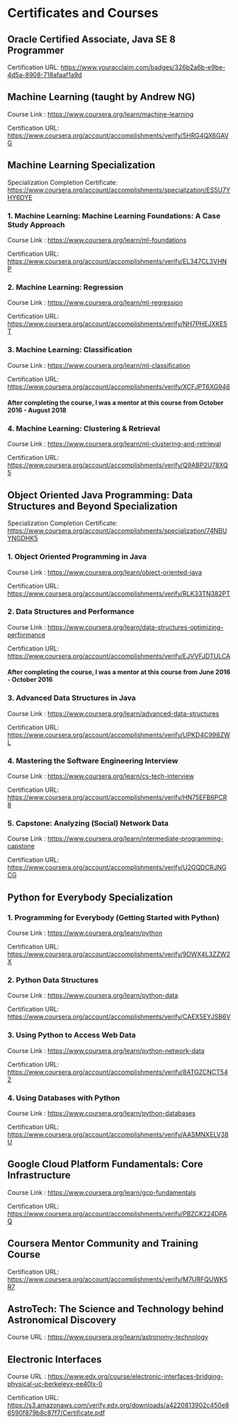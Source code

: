 # Certificates and Courses

## Oracle Certified Associate, Java SE 8 Programmer

Certification URL: https://www.youracclaim.com/badges/326b2a6b-e9be-4d5a-8908-718afaaf1a9d

## Machine Learning (taught by Andrew NG)

Course Link : https://www.coursera.org/learn/machine-learning

Certification URL: https://www.coursera.org/account/accomplishments/verify/5HRG4QX6GAVG

## Machine Learning Specialization 

Specialization Completion Certificate: https://www.coursera.org/account/accomplishments/specialization/ES5U7YHY6DYE

### 1. Machine Learning: Machine Learning Foundations: A Case Study Approach

Course Link : https://www.coursera.org/learn/ml-foundations

Certification URL: https://www.coursera.org/account/accomplishments/verify/EL347CL3VHNP

### 2. Machine Learning: Regression

Course Link : https://www.coursera.org/learn/ml-regression

Certification URL: https://www.coursera.org/account/accomplishments/verify/NH7PHEJXKE5T

### 3. Machine Learning: Classification

Course Link : https://www.coursera.org/learn/ml-classification

Certification URL: https://www.coursera.org/account/accomplishments/verify/XCFJPT6XG946

#### After completing the course, I was a mentor at this course from October 2016 - August 2018

### 4. Machine Learning: Clustering & Retrieval

Course Link : https://www.coursera.org/learn/ml-clustering-and-retrieval

Certification URL: https://www.coursera.org/account/accomplishments/verify/Q9ABP2U78XQ5

## Object Oriented Java Programming: Data Structures and Beyond Specialization

Specialization Completion Certificate: https://www.coursera.org/account/accomplishments/specialization/74NBUYNGDHK5

### 1. Object Oriented Programming in Java

Course Link : https://www.coursera.org/learn/object-oriented-java

Certification URL: https://www.coursera.org/account/accomplishments/verify/RLK33TN382PT

### 2. Data Structures and Performance

Course Link : https://www.coursera.org/learn/data-structures-optimizing-performance

Certification URL: https://www.coursera.org/account/accomplishments/verify/EJVVFJDTULCA

#### After completing the course, I was a mentor at this course from June 2016 - October 2016

### 3. Advanced Data Structures in Java

Course Link : https://www.coursera.org/learn/advanced-data-structures

Certification URL: https://www.coursera.org/account/accomplishments/verify/UPKD4C998ZWL

### 4. Mastering the Software Engineering Interview

Course Link : https://www.coursera.org/learn/cs-tech-interview

Certification URL: https://www.coursera.org/account/accomplishments/verify/HN75EFB6PCR8

### 5. Capstone: Analyzing (Social) Network Data

Course Link : https://www.coursera.org/learn/intermediate-programming-capstone

Certification URL: https://www.coursera.org/account/accomplishments/verify/U2GQDCRJNGCG

## Python for Everybody Specialization

### 1. Programming for Everybody (Getting Started with Python)

Course Link : https://www.coursera.org/learn/python

Certification URL: https://www.coursera.org/account/accomplishments/verify/9DWX4L3ZZW2X

### 2. Python Data Structures

Course Link : https://www.coursera.org/learn/python-data

Certification URL: https://www.coursera.org/account/accomplishments/verify/CAEX5EYJSB6V

### 3. Using Python to Access Web Data

Course Link : https://www.coursera.org/learn/python-network-data

Certification URL: https://www.coursera.org/account/accomplishments/verify/8ATGZCNCT542

### 4. Using Databases with Python

Course Link : https://www.coursera.org/learn/python-databases

Certification URL: https://www.coursera.org/account/accomplishments/verify/AASMNXELV38U

## Google Cloud Platform Fundamentals: Core Infrastructure

Course Link : https://www.coursera.org/learn/gcp-fundamentals

Certification URL: https://www.coursera.org/account/accomplishments/verify/PBZCK224DPAQ

## Coursera Mentor Community and Training Course

Certification URL: https://www.coursera.org/account/accomplishments/verify/M7URFQUWK5R7

## AstroTech: The Science and Technology behind Astronomical Discovery

Course URL : https://www.coursera.org/learn/astronomy-technology

## Electronic Interfaces

Course URL : https://www.edx.org/course/electronic-interfaces-bridging-physical-uc-berkeleyx-ee40lx-0

Certification URL: https://s3.amazonaws.com/verify.edx.org/downloads/a4220813902c450e86590f879b8c87f7/Certificate.pdf
